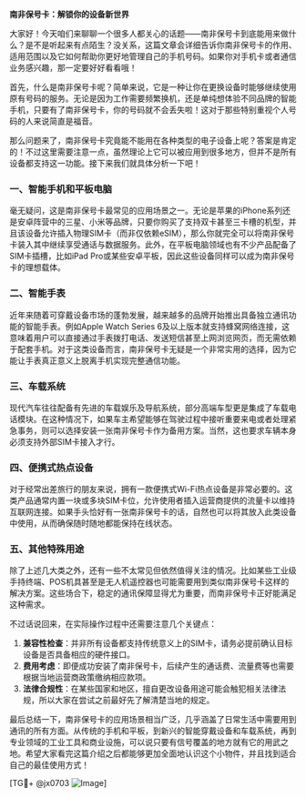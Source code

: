 **南非保号卡：解锁你的设备新世界**

大家好！今天咱们来聊聊一个很多人都关心的话题——南非保号卡到底能用来做什么？是不是听起来有点陌生？没关系，这篇文章会详细告诉你南非保号卡的作用、适用范围以及它如何帮助你更好地管理自己的手机号码。如果你对手机卡或者通信业务感兴趣，那一定要好好看看哦！

首先，什么是南非保号卡呢？简单来说，它是一种让你在更换设备时能够继续使用原有号码的服务。无论是因为工作需要频繁换机，还是单纯想体验不同品牌的智能手机，只要有了南非保号卡，你的号码就不会丢失啦！这对于那些特别重视个人号码的人来说简直是福音。

那么问题来了，南非保号卡究竟能不能用在各种类型的电子设备上呢？答案是肯定的！不过这里需要注意一点，虽然理论上它可以被应用到很多地方，但并不是所有设备都支持这一功能。接下来我们就具体分析一下吧！

### 一、智能手机和平板电脑

毫无疑问，这是南非保号卡最常见的应用场景之一。无论是苹果的iPhone系列还是安卓阵营中的三星、小米等品牌，只要你购买了支持双卡甚至三卡槽的机型，并且该设备允许插入物理SIM卡（而非仅依赖eSIM），那么你就完全可以将南非保号卡装入其中继续享受通话与数据服务。此外，在平板电脑领域也有不少产品配备了SIM卡插槽，比如iPad Pro或某些安卓平板，因此这些设备同样可以成为南非保号卡的理想载体。

### 二、智能手表

近年来随着可穿戴设备市场的蓬勃发展，越来越多的品牌开始推出具备独立通讯功能的智能手表。例如Apple Watch Series 6及以上版本就支持蜂窝网络连接，这意味着用户可以直接通过手表拨打电话、发送短信甚至上网浏览网页，而无需依赖于配套手机。对于这类设备而言，南非保号卡无疑是一个非常实用的选择，因为它能让手表真正意义上脱离手机实现完整通信功能。

### 三、车载系统

现代汽车往往配备有先进的车载娱乐及导航系统，部分高端车型更是集成了车载电话模块。在这种情况下，如果车主希望能够在驾驶过程中接听重要来电或者处理紧急事务，则可以选择安装一张南非保号卡作为备用方案。当然，这也要求车辆本身必须支持外部SIM卡接入才行。

### 四、便携式热点设备

对于经常出差旅行的朋友来说，拥有一款便携式Wi-Fi热点设备是非常必要的。这类产品通常内置一块或多块SIM卡位，允许使用者插入运营商提供的流量卡以维持互联网连接。如果手头恰好有一张南非保号卡的话，自然也可以将其放入此类设备中使用，从而确保随时随地都能保持在线状态。

### 五、其他特殊用途

除了上述几大类之外，还有一些不太常见但依然值得关注的情况。比如某些工业级手持终端、POS机具甚至是无人机遥控器也可能需要用到类似南非保号卡这样的解决方案。这些场合下，稳定的通讯保障显得尤为重要，而南非保号卡正好能满足这种需求。

不过话说回来，在实际操作过程中还需要注意几个关键点：

1. **兼容性检查**：并非所有设备都支持传统意义上的SIM卡，请务必提前确认目标设备是否具备相应的硬件接口。
2. **费用考虑**：即便成功安装了南非保号卡，后续产生的通话费、流量费等也需要根据当地运营商政策缴纳相应款项。
3. **法律合规性**：在某些国家和地区，擅自更改设备用途可能会触犯相关法律法规，所以大家在尝试之前最好先了解清楚当地的规定。

最后总结一下，南非保号卡的应用场景相当广泛，几乎涵盖了日常生活中需要用到通讯的所有方面。从传统的手机和平板，到新兴的智能穿戴设备和车载系统，再到专业领域的工业工具和商业设施，可以说只要有信号覆盖的地方就有它的用武之地。希望大家看完这篇介绍之后都能够更加全面地认识这个小物件，并且找到适合自己的最佳使用方式！

[TG💪+ @jx0703 ![Image](https://github.com/user-attachments/assets/dbca1d08-cadb-493c-b0ec-ad6f7a83f270)]